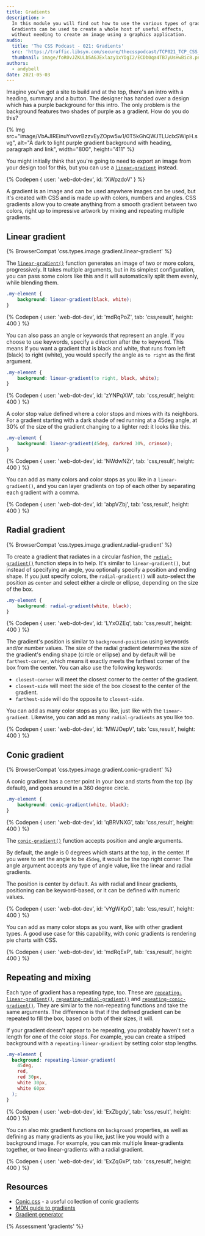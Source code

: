 ```yaml
---
title: Gradients
description: >
  In this module you will find out how to use the various types of gradients available in CSS.
  Gradients can be used to create a whole host of useful effects,
  without needing to create an image using a graphics application.
audio:
  title: 'The CSS Podcast - 021: Gradients'
  src: 'https://traffic.libsyn.com/secure/thecsspodcast/TCP021_TCP_CSS_Podcast_Episode_021_v1.0.mp3?dest-id=1891556'
  thumbnail: image/foR0vJZKULb5AGJExlazy1xYDgI2/ECDb0qa4TB7yUsHwBic8.png
authors:
  - andybell
date: 2021-05-03
---
```


Imagine you've got a site to build and at the top,
there's an intro with a heading, summary and a button.
The designer has handed over a design which has a purple background for this intro.
The only problem is the background features two shades of purple as a gradient.
How do you do this?

{% Img
src="image/VbAJIREinuYvovrBzzvEyZOpw5w1/0T5kGhQWJTLUclxSWipH.svg",
alt="A dark to light purple gradient background with heading, paragraph and link",
width="800",
height="411" %}

You might initially think that you're going to need to export an image from your design tool for this,
but you can use a
[`linear-gradient`](https://developer.mozilla.org/docs/Web/CSS/linear-gradient())
instead.

{% Codepen {
  user: 'web-dot-dev',
  id: 'XWpzdoV'
} %}

A gradient is an image and can be used anywhere images can be used,
but it's created with CSS and is made up with colors, numbers and angles.
CSS gradients allow you to create anything from a smooth gradient between two colors,
right up to impressive artwork by mixing and repeating multiple gradients.

## Linear gradient
{% BrowserCompat 'css.types.image.gradient.linear-gradient' %}

The [`linear-gradient()`](https://developer.mozilla.org/docs/Web/CSS/linear-gradient())
function generates an image of two or more colors, progressively.
It takes multiple arguments, but in its simplest configuration,
you can pass some colors like this and it will automatically split them evenly, while blending them.

```css
.my-element {
	background: linear-gradient(black, white);
}
```

{% Codepen {
  user: 'web-dot-dev',
  id: 'mdRqPoZ',
  tab: 'css,result',
  height: 400
} %}

You can also pass an angle or keywords that represent an angle.
If you choose to use keywords, specify a direction after the `to` keyword.
This means if you want a gradient that is black and white,
that runs from left (black) to right (white),
you would specify the angle as `to right` as the first argument.

```css
.my-element {
	background: linear-gradient(to right, black, white);
}
```

{% Codepen {
  user: 'web-dot-dev',
  id: 'zYNPqXW',
  tab: 'css,result',
  height: 400
} %}

A color stop value defined where a color stops and mixes with its neighbors.
For a gradient starting with a dark shade of red running at a 45deg angle,
at 30% of the size of the gradient changing to a lighter red: it looks like this.

```css
.my-element {
	background: linear-gradient(45deg, darkred 30%, crimson);
}
```

{% Codepen {
  user: 'web-dot-dev',
  id: 'NWdwNZr',
  tab: 'css,result',
  height: 400
} %}

You can add as many colors and color stops as you like in a `linear-gradient()`,
and you can layer gradients on top of each other by separating each gradient with a comma.

{% Codepen {
  user: 'web-dot-dev',
  id: 'abpVZbj',
  tab: 'css,result',
  height: 400
} %}

## Radial gradient
{% BrowserCompat 'css.types.image.gradient.radial-gradient' %}

To create a gradient that radiates in a circular fashion, the
[`radial-gradient()`](https://developer.mozilla.org/docs/Web/CSS/radial-gradient())
function steps in to help.
It's similar to `linear-gradient()`,
but instead of specifying an angle, you optionally specify a position and ending shape.
If you just specify colors, the `radial-gradient()` will auto-select the position as `center`
and select either a circle or ellipse, depending on the size of the box.

```css
.my-element {
	background: radial-gradient(white, black);
}
```

{% Codepen {
  user: 'web-dot-dev',
  id: 'LYxOZEq',
  tab: 'css,result',
  height: 400
} %}

The gradient's position is similar to `background-position` using keywords and/or number values.
The size of the radial gradient determines the size of the gradient's ending shape
(circle or ellipse) and by default will be `farthest-corner`,
which means it exactly meets the farthest corner of the box from the center.
You can also use the following keywords:

- `closest-corner` will meet the closest corner to the center of the gradient.
- `closest-side` will meet the side of the box closest to the center of the gradient.
- `farthest-side` will do the opposite to `closest-side`.

You can add as many color stops as you like, just like with the `linear-gradient`.
Likewise, you can add as many `radial-gradients` as you like too.

{% Codepen {
  user: 'web-dot-dev',
  id: 'MWJOepV',
  tab: 'css,result',
  height: 400
} %}

## Conic gradient
{% BrowserCompat 'css.types.image.gradient.conic-gradient' %}

A conic gradient has a center point in your box and starts from the top (by default),
and goes around in a 360 degree circle.

```css
.my-element {
	background: conic-gradient(white, black);
}
```

{% Codepen {
  user: 'web-dot-dev',
  id: 'qBRVNXG',
  tab: 'css,result',
  height: 400
} %}

The [`conic-gradient()`](https://developer.mozilla.org/docs/Web/CSS/conic-gradient())
function accepts position and angle arguments.

By default, the angle is 0 degrees which starts at the top, in the center.
If you were to set the angle to be `45deg`, it would be the top right corner.
The angle argument accepts any type of angle value, like the linear and radial gradients.

The position is center by default.
As with radial and linear gradients,
positioning can be keyword-based,
or it can be defined with numeric values.

{% Codepen {
  user: 'web-dot-dev',
  id: 'vYgWKpO',
  tab: 'css,result',
  height: 400
} %}

You can add as many color stops as you want, like with other gradient types.
A good use case for this capability, with conic gradients is rendering pie charts with CSS.

{% Codepen {
  user: 'web-dot-dev',
  id: 'mdRqExP',
  tab: 'css,result',
  height: 400
} %}

## Repeating and mixing

Each type of gradient has a repeating type, too.
These are
[`repeating-linear-gradient()`](https://developer.mozilla.org/docs/Web/CSS/repeating-linear-gradient()),
[`repeating-radial-gradient()`](https://developer.mozilla.org/docs/Web/CSS/repeating-radial-gradient()) and
[`repeating-conic-gradient()`](https://developer.mozilla.org/docs/Web/CSS/repeating-conic-gradient()).
They are similar to the non-repeating functions and take the same arguments.
The difference is that if the defined gradient can be repeated to fill the box,
based on both of their sizes, it will.

If your gradient doesn't appear to be repeating,
you probably haven't set a length for one of the color stops.
For example,
you can create a striped background with a `repeating-linear-gradient` by setting color stop lengths.

```css
.my-element {
  background: repeating-linear-gradient(
    45deg,
    red,
    red 30px,
    white 30px,
    white 60px
  );
}

```

{% Codepen {
  user: 'web-dot-dev',
  id: 'ExZbgdy',
  tab: 'css,result',
  height: 400
} %}

You can also mix gradient functions on `background` properties,
as well as defining as many gradients as you like,
just like you would with a background image.
For example, you can mix multiple linear-gradients together, or two linear-gradients with a radial gradient.

{% Codepen {
  user: 'web-dot-dev',
  id: 'ExZqGxP',
  tab: 'css,result',
  height: 400
} %}

## Resources

- [Conic.css](https://www.conic.style/) - a useful collection of conic gradients
- [MDN guide to gradients](https://developer.mozilla.org/docs/Web/CSS/CSS_Images/Using_CSS_gradients)
- [Gradient generator](https://www.colorzilla.com/gradient-editor/)

{% Assessment 'gradients' %}
